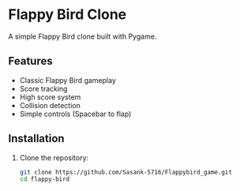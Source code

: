 # Flappy Bird Clone

A simple Flappy Bird clone built with Pygame.

## Features
- Classic Flappy Bird gameplay
- Score tracking
- High score system
- Collision detection
- Simple controls (Spacebar to flap)

## Installation

1. Clone the repository:
   ```bash
   git clone https://github.com/Sasank-5716/Flappybird_game.git
   cd flappy-bird 
